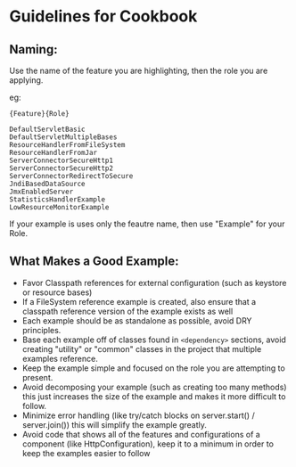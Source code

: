 Guidelines for Cookbook
=======================

Naming:
-------

Use the name of the feature you are highlighting, then the role you are applying.

eg:

    {Feature}{Role}

    DefaultServletBasic
    DefaultServletMultipleBases
    ResourceHandlerFromFileSystem
    ResourceHandlerFromJar
    ServerConnectorSecureHttp1
    ServerConnectorSecureHttp2
    ServerConnectorRedirectToSecure
    JndiBasedDataSource
    JmxEnabledServer
    StatisticsHandlerExample
    LowResourceMonitorExample

If your example is uses only the feautre name, then use "Example" for your Role.

What Makes a Good Example:
--------------------------

 * Favor Classpath references for external configuration
   (such as keystore or resource bases)
 * If a FileSystem reference example is created, also ensure that a
   classpath reference version of the example exists as well
 * Each example should be as standalone as possible, avoid DRY principles.
 * Base each example off of classes found in `<dependency>` sections, avoid
   creating "utility" or "common" classes in the project that multiple
   examples reference.
 * Keep the example simple and focused on the role you are attempting to
   present.
 * Avoid decomposing your example (such as creating too many methods) this
   just increases the size of the example and makes it more difficult to
   follow.
 * Minimize error handling
   (like try/catch blocks on server.start() / server.join())
   this will simplify the example greatly.
 * Avoid code that shows all of the features and configurations of a component
   (like HttpConfiguration), keep it to a minimum in order to keep the
   examples easier to follow
